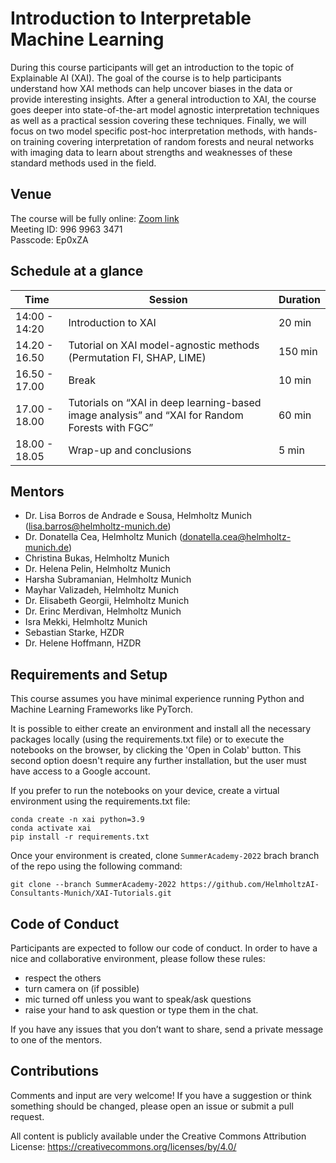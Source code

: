 # Introduction to Interpretable Machine Learning 

During this course participants will get an introduction to the topic of Explainable AI (XAI). The goal of the course is to help participants understand how XAI methods can help uncover biases in the data or provide interesting insights. After a general introduction to XAI, the course goes deeper into state-of-the-art model agnostic interpretation techniques as well as a practical session covering these techniques. Finally, we will focus on two model specific post-hoc interpretation methods, with hands-on training covering interpretation of random forests and neural networks with imaging data to learn about strengths and weaknesses of these standard methods used in the field.

## Venue
The course will be fully online:
[Zoom link](https://zoom.us/j/99699633471?pwd=RkhPRkdTTkx4WlZBMjg2RVNFOG5HQT09)  
Meeting ID: 996 9963 3471  
Passcode: Ep0xZA

## Schedule at a glance

|  Time | Session  | Duration  |
|---|---|---|
|14:00 - 14:20|Introduction to XAI|20 min|
|14.20 - 16.50|Tutorial on XAI model-agnostic methods (Permutation FI, SHAP, LIME)|150 min|
|16.50 - 17.00|Break|10 min|
|17.00 - 18.00|Tutorials on “XAI in deep learning-based image analysis” and “XAI for Random Forests with FGC”|60 min| 
|18.00 - 18.05|Wrap-up and conclusions|5 min|


## Mentors

- Dr. Lisa Borros de Andrade e Sousa, Helmholtz Munich ([lisa.barros@helmholtz-munich.de](mailto:lisa.barros@helmholtz-munich.de))
- Dr. Donatella Cea, Helmholtz Munich ([donatella.cea@helmholtz-munich.de](mailto:donatella.cea@helmholtz-munich.de))
- Christina Bukas, Helmholtz Munich
- Dr. Helena Pelin, Helmholtz Munich
- Harsha Subramanian, Helmholtz Munich
- Mayhar Valizadeh, Helmholtz Munich
- Dr. Elisabeth Georgii, Helmholtz Munich
- Dr. Erinc Merdivan, Helmholtz Munich
- Isra Mekki, Helmholtz Munich
- Sebastian Starke, HZDR
- Dr. Helene Hoffmann, HZDR

## Requirements and Setup

This course assumes you have minimal experience running Python and Machine Learning Frameworks like PyTorch.

It is possible to either create an environment and install all the necessary packages locally (using the requirements.txt file) or to execute the notebooks on the browser, by clicking the 'Open in Colab' button. This second option doesn't require any further installation, but the user must have access to a Google account.

If you prefer to run the notebooks on your device, create a virtual environment using the requirements.txt file:
```
conda create -n xai python=3.9
conda activate xai
pip install -r requirements.txt
```

Once your environment is created, clone `SummerAcademy-2022` brach branch of the repo using the following command:

```
git clone --branch SummerAcademy-2022 https://github.com/HelmholtzAI-Consultants-Munich/XAI-Tutorials.git
```

## Code of Conduct

Participants are expected to follow our code of conduct. In order to have a nice and collaborative environment, please follow these rules:

- respect the others
- turn camera on (if possible)
- mic turned off unless you want to speak/ask questions
- raise your hand to ask question or type them in the chat.

If you have any issues that you don’t want to share, send a private message to one of the mentors.

## Contributions

Comments and input are very welcome! If you have a suggestion or think something should be changed, please open an issue or submit a pull request. 

All content is publicly available under the Creative Commons Attribution License: https://creativecommons.org/licenses/by/4.0/
